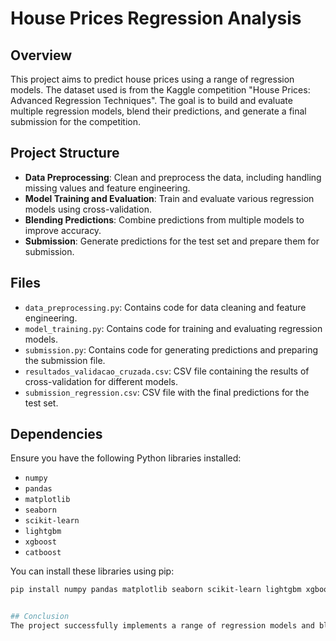 # House Prices Regression Analysis

## Overview

This project aims to predict house prices using a range of regression models. The dataset used is from the Kaggle competition "House Prices: Advanced Regression Techniques". The goal is to build and evaluate multiple regression models, blend their predictions, and generate a final submission for the competition.

## Project Structure

- **Data Preprocessing**: Clean and preprocess the data, including handling missing values and feature engineering.
- **Model Training and Evaluation**: Train and evaluate various regression models using cross-validation.
- **Blending Predictions**: Combine predictions from multiple models to improve accuracy.
- **Submission**: Generate predictions for the test set and prepare them for submission.

## Files

- `data_preprocessing.py`: Contains code for data cleaning and feature engineering.
- `model_training.py`: Contains code for training and evaluating regression models.
- `submission.py`: Contains code for generating predictions and preparing the submission file.
- `resultados_validacao_cruzada.csv`: CSV file containing the results of cross-validation for different models.
- `submission_regression.csv`: CSV file with the final predictions for the test set.

## Dependencies

Ensure you have the following Python libraries installed:

- `numpy`
- `pandas`
- `matplotlib`
- `seaborn`
- `scikit-learn`
- `lightgbm`
- `xgboost`
- `catboost`

You can install these libraries using pip:

```bash
pip install numpy pandas matplotlib seaborn scikit-learn lightgbm xgboost catboost


## Conclusion
The project successfully implements a range of regression models and blends their predictions to achieve better performance. The final predictions are saved in submission_regression.csv and submission.csv for submission to the Kaggle competition.
